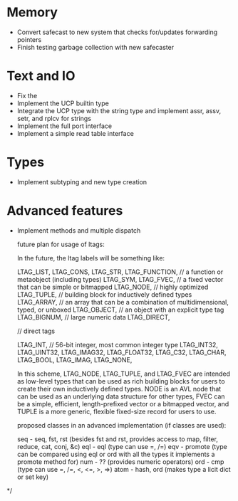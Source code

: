 # Memory
* Convert safecast to new system that checks for/updates forwarding pointers
* Finish testing garbage collection with new safecaster

# Text and IO
* Fix the 
* Implement the UCP builtin type
* Integrate the UCP type with the string type and implement assr, assv, setr, and rplcv for
  strings
* Implement the full port interface
* Implement a simple read table interface

# Types
* Implement subtyping and new type creation

# Advanced features
* Implement methods and multiple dispatch


  future plan for usage of ltags:

  In the future, the ltag labels will be something like:

  LTAG_LIST,
  LTAG_CONS,
  LTAG_STR,
  LTAG_FUNCTION,  // a function or metaobject (including types)
  LTAG_SYM,
  LTAG_FVEC,      // a fixed vector that can be simple or bitmapped
  LTAG_NODE,      // highly optimized 
  LTAG_TUPLE,     // building block for inductively defined types
  LTAG_ARRAY,     // an array that can be a combination of multidimensional, typed, or unboxed
  LTAG_OBJECT,    // an object with an explicit type tag
  LTAG_BIGNUM,    // large numeric data
  LTAG_DIRECT,

  // direct tags

  LTAG_INT,         // 56-bit integer, most common integer type
  LTAG_INT32,
  LTAG_UINT32,
  LTAG_IMAG32,
  LTAG_FLOAT32,
  LTAG_C32,
  LTAG_CHAR,
  LTAG_BOOL,
  LTAG_IMAG,
  LTAG_NONE,

  In this scheme, LTAG_NODE, LTAG_TUPLE, and LTAG_FVEC are intended as low-level types that can be used as rich building blocks
  for users to create their own inductively defined types. NODE is an AVL node that can be used as an underlying data structure for
  other types, FVEC can be a simple, efficient, length-prefixed vector or a bitmapped vector, and TUPLE is a more generic, flexible
  fixed-size record for users to use.

  proposed classes in an advanced implementation (if classes are used):

  seq   - seq, fst, rst (besides fst and rst, provides access to map, filter, reduce, cat, conj, &c)
  eql   - eql (type can use =, /=)
  eqv   - promote (type can be compared using eql or ord with all the types it implements a promote method for)
  num   - ?? (provides numeric operators)
  ord   - cmp (type can use =, /=, <, <=, >, =>)
  atom  - hash, ord (makes type a licit dict or set key)
  
  

*/
